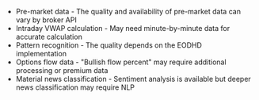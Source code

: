 - Pre-market data - The quality and availability of pre-market data can vary by broker API
- Intraday VWAP calculation - May need minute-by-minute data for accurate calculation
- Pattern recognition - The quality depends on the EODHD implementation
- Options flow data - "Bullish flow percent" may require additional processing or premium data
- Material news classification - Sentiment analysis is available but deeper news classification may require NLP
